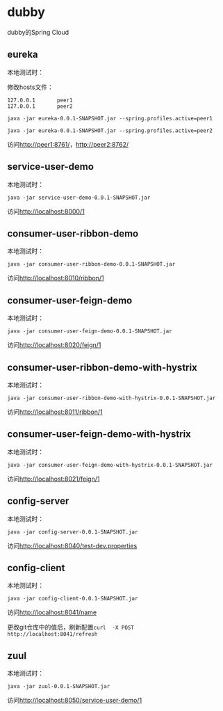 # dubby

dubby的Spring Cloud


## eureka

本地测试时：

修改hosts文件：

```
127.0.0.1       peer1
127.0.0.1       peer2
```

```
java -jar eureka-0.0.1-SNAPSHOT.jar --spring.profiles.active=peer1
```

```
java -jar eureka-0.0.1-SNAPSHOT.jar --spring.profiles.active=peer2
```

访问[http://peer1:8761/](http://peer1:8761/)，[http://peer2:8762/](http://peer2:8762/)

## service-user-demo

本地测试时：

```
java -jar service-user-demo-0.0.1-SNAPSHOT.jar
```

访问[http://localhost:8000/1](http://localhost:8000/1)

## consumer-user-ribbon-demo

本地测试时：

```
java -jar consumer-user-ribbon-demo-0.0.1-SNAPSHOT.jar
```

访问[http://localhost:8010/ribbon/1](http://localhost:8010/ribbon/1)

## consumer-user-feign-demo

本地测试时：

```
java -jar consumer-user-feign-demo-0.0.1-SNAPSHOT.jar
```

访问[http://localhost:8020/feign/1](http://localhost:8020/feign/1)

## consumer-user-ribbon-demo-with-hystrix

本地测试时：

```
java -jar consumer-user-ribbon-demo-with-hystrix-0.0.1-SNAPSHOT.jar
```

访问[http://localhost:8011/ribbon/1](http://localhost:8011/ribbon/1)

## consumer-user-feign-demo-with-hystrix

本地测试时：

```
java -jar consumer-user-feign-demo-with-hystrix-0.0.1-SNAPSHOT.jar
```

访问[http://localhost:8021/feign/1](http://localhost:8021/feign/1)

## config-server

本地测试时：

```
java -jar config-server-0.0.1-SNAPSHOT.jar 
```

访问[http://localhost:8040/test-dev.properties](http://localhost:8040/test-dev.properties)

## config-client

本地测试时：

```
java -jar config-client-0.0.1-SNAPSHOT.jar 
```

访问[http://localhost:8041/name](http://localhost:8041/name)

更改git仓库中的值后，刷新配置`curl  -X POST http://localhost:8041/refresh`

## zuul

本地测试时：

```
java -jar zuul-0.0.1-SNAPSHOT.jar 
```

访问[http://localhost:8050/service-user-demo/1](http://localhost:8050/service-user-demo/1)